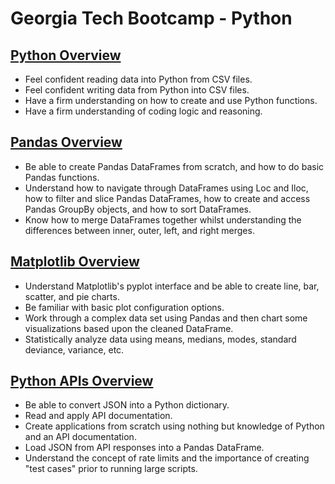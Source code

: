 # Georgia Tech Bootcamp - Python

## [Python Overview](https://github.com/jofreeman1014/gt_python/tree/master/Python%20Basics)
* Feel confident reading data into Python from CSV files.
* Feel confident writing data from Python into CSV files.
* Have a firm understanding on how to create and use Python functions.
* Have a firm understanding of coding logic and reasoning.

## [Pandas Overview](https://github.com/jofreeman1014/gt_python/tree/master/Pandas)
* Be able to create Pandas DataFrames from scratch, and how to do basic Pandas functions.
* Understand how to navigate through DataFrames using Loc and Iloc, how to filter and slice Pandas DataFrames, how to create and access Pandas GroupBy objects, and how to sort DataFrames.
* Know how to merge DataFrames together whilst understanding the differences between inner, outer, left, and right merges.

## [Matplotlib Overview](https://github.com/jofreeman1014/gt_python/tree/master/Matplotlib)
* Understand Matplotlib's pyplot interface and be able to create line, bar, scatter, and pie charts.
* Be familiar with basic plot configuration options.
* Work through a complex data set using Pandas and then chart some visualizations based upon the cleaned DataFrame.
* Statistically analyze data using means, medians, modes, standard deviance, variance, etc.

## [Python APIs Overview](https://github.com/jofreeman1014/gt_python/tree/master/Python-APIs)
* Be able to convert JSON into a Python dictionary.
* Read and apply API documentation.
* Create applications from scratch using nothing but knowledge of Python and an API documentation.
* Load JSON from API responses into a Pandas DataFrame.
* Understand the concept of rate limits and the importance of creating "test cases" prior to running large scripts.
